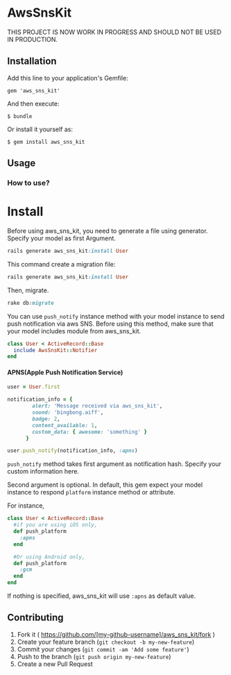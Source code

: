 # AwsSnsKit

THIS PROJECT IS NOW WORK IN PROGRESS AND SHOULD NOT BE USED IN PRODUCTION.


## Installation

Add this line to your application's Gemfile:

    gem 'aws_sns_kit'

And then execute:

    $ bundle

Or install it yourself as:

    $ gem install aws_sns_kit

## Usage

### How to use?

# Install

Before using aws_sns_kit, you need to generate a file using generator.
Specify your model as first Argument.

```ruby
rails generate aws_sns_kit:install User
```

This command create a migration file:

```ruby
rails generate aws_sns_kit:install User
```

Then, migrate.

```ruby
rake db:migrate
```

You can use `push_notify` instance method with your model instance to send push notification via aws SNS.
Before using this method, make sure that your model includes module from aws_sns_kit.

```ruby
class User < ActiveRecord::Base
  include AwsSnsKit::Notifier
end
```


#### APNS(Apple Push Notification Service)

```ruby
user = User.first

notification_info = {
        alert: 'Message received via aws_sns_kit',
        sound: 'bingbong.aiff',
        badge: 2,
        content_available: 1,
        custom_data: { awesome: 'something' }
      }

user.push_notify(notification_info, :apns)
```

`push_notify` method takes first argument as notification hash. Specify your custom information here.

Second argument is optional. In default, this gem expect your model instance to respond `platform` instance method or attribute.

For instance,

```ruby
class User < ActiveRecord::Base
  #if you are using iOS only,
  def push_platform
    :apns 
  end

  #Or using Android only,
  def push_platform
    :gcm
  end
end
```

If nothing is specified, aws_sns_kit will use `:apns` as default value.

## Contributing

1. Fork it ( https://github.com/[my-github-username]/aws_sns_kit/fork )
2. Create your feature branch (`git checkout -b my-new-feature`)
3. Commit your changes (`git commit -am 'Add some feature'`)
4. Push to the branch (`git push origin my-new-feature`)
5. Create a new Pull Request
